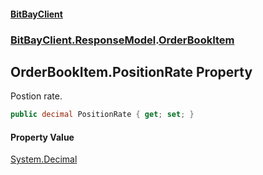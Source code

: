#### [BitBayClient](./index.md 'index')
### [BitBayClient.ResponseModel](./BitBayClient-ResponseModel.md 'BitBayClient.ResponseModel').[OrderBookItem](./BitBayClient-ResponseModel-OrderBookItem.md 'BitBayClient.ResponseModel.OrderBookItem')
## OrderBookItem.PositionRate Property
Postion rate.  
```csharp
public decimal PositionRate { get; set; }
```
#### Property Value
[System.Decimal](https://docs.microsoft.com/en-us/dotnet/api/System.Decimal 'System.Decimal')  
